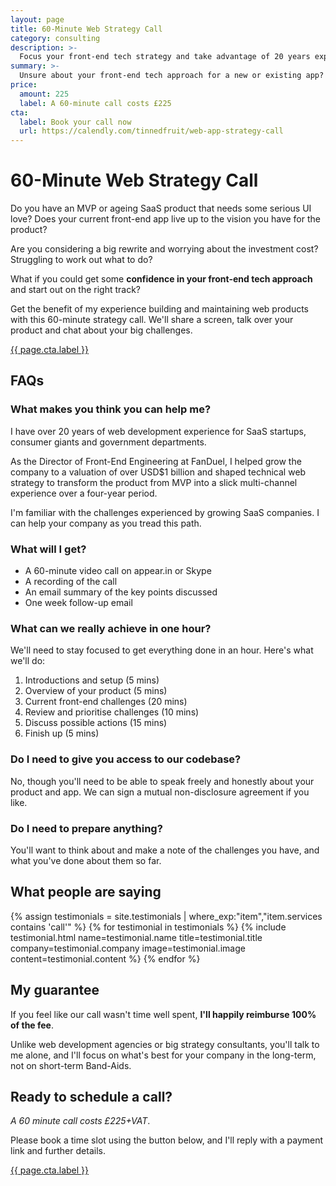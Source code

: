 ```yaml
---
layout: page
title: 60-Minute Web Strategy Call
category: consulting
description: >-
  Focus your front-end tech strategy and take advantage of 20 years experience with this 60-minute call
summary: >-
  Unsure about your front-end tech approach for a new or existing app? Confused by the wealth of choice in front-end technologies? I can help focus your thinking with this strategy call. We'll discuss your situation and develop a brief roadmap or recommendations. You'll receive a recording of the call and an email summary. 
price: 
  amount: 225
  label: A 60-minute call costs £225
cta:
  label: Book your call now
  url: https://calendly.com/tinnedfruit/web-app-strategy-call
---
```


# 60-Minute Web Strategy Call

Do you have an MVP or ageing SaaS product that needs some serious UI love? Does your current front-end app live up to the vision you have for the product?

Are you considering a big rewrite and worrying about the investment cost? Struggling to work out what to do?

What if you could get some __confidence in your front-end tech approach__ and start out on the right track?

Get the benefit of my experience building and maintaining web products with this 60-minute strategy call. We'll share a screen, talk over your product and chat about your big challenges.

<div class="align-center mtb1">
  <a class="button button--secondary" href="{{ page.cta.url }}">{{ page.cta.label }}</a>
</div>


## FAQs

### What makes you think you can help me?

I have over 20 years of web development experience for SaaS startups, consumer giants and government departments.

As the Director of Front-End Engineering at FanDuel, I helped grow the company to a valuation of over USD$1 billion and shaped technical web strategy to transform the product from MVP into a slick multi-channel experience over a four-year period.

I'm familiar with the challenges experienced by growing SaaS companies. I can help your company as you tread this path.

### What will I get?

* A 60-minute video call on appear.in or Skype
* A recording of the call
* An email summary of the key points discussed
* One week follow-up email

### What can we really achieve in one hour?

We'll need to stay focused to get everything done in an hour. Here's what we'll do:

1. Introductions and setup (5 mins)
2. Overview of your product (5 mins)
3. Current front-end challenges (20 mins)
4. Review and prioritise challenges (10 mins)
5. Discuss possible actions (15 mins)
6. Finish up (5 mins)

### Do I need to give you access to our codebase?

No, though you'll need to be able to speak freely and honestly about your product and app. We can sign a mutual non-disclosure agreement if you like.

### Do I need to prepare anything?

You'll want to think about and make a note of the challenges you have, and what you've done about them so far.

## What people are saying

{% assign testimonials = site.testimonials | where_exp:"item","item.services contains 'call'" %}
{% for testimonial in testimonials %}
  {% include testimonial.html
    name=testimonial.name
    title=testimonial.title
    company=testimonial.company
    image=testimonial.image
    content=testimonial.content
  %}
{% endfor %}

## My guarantee

If you feel like our call wasn't time well spent, __I'll happily reimburse 100% of the fee__.

Unlike web development agencies or big strategy consultants, you'll talk to me alone, and I'll focus on what's best for your company in the long-term, not on short-term Band-Aids.

## Ready to schedule a call?

_A 60 minute call costs £225+VAT_.

Please book a time slot using the button below, and I'll reply with a payment link and further details.

<div class="align-center mtb1">
  <a class="button button--secondary" href="{{ page.cta.url }}">{{ page.cta.label }}</a>
</div>
